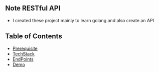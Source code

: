 ## Note RESTful API
- I created these project mainly to learn golang and also create an API

## Table of Contents
- [Prerequisite](#prerequisite)
- [TechStack](#techstack)
- [EndPoints](#endpoints)
- [Demo](#demo)

